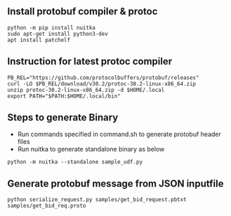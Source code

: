 
## Install protobuf compiler & protoc

```
python -m pip install nuitka
sudo apt-get install python3-dev
apt install patchelf
```

## Instruction for latest protoc compiler

```
PB_REL="https://github.com/protocolbuffers/protobuf/releases"
curl -LO $PB_REL/download/v30.2/protoc-30.2-linux-x86_64.zip
unzip protoc-30.2-linux-x86_64.zip -d $HOME/.local
export PATH="$PATH:$HOME/.local/bin"

```

## Steps to generate Binary

- Run commands specified in command.sh to generate protobuf header files
- Run nuitka to generate standalone binary as below
```
python -m nuitka --standalone sample_udf.py 
```


## Generate protobuf message from JSON inputfile

```
python serialize_request.py samples/get_bid_request.pbtxt samples/get_bid_req.proto
```

